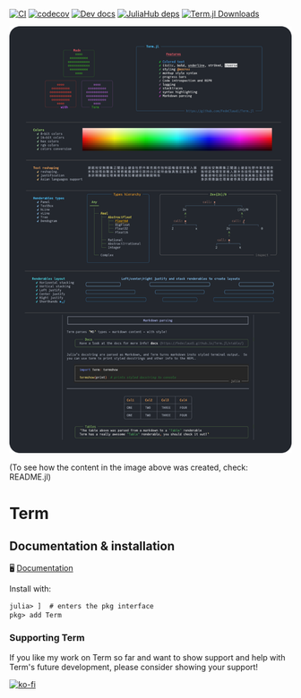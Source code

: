 [![CI](https://github.com/FedeClaudi/Term.jl/actions/workflows/CI.yml/badge.svg)](https://github.com/FedeClaudi/Term.jl/actions/workflows/CI.yml)
[![codecov](https://codecov.io/gh/FedeClaudi/Term.jl/branch/master/graph/badge.svg?token=SZM70KS8PK)](https://codecov.io/gh/FedeClaudi/Term.jl)
[![Dev docs](https://img.shields.io/badge/docs-stable-blue.svg)](https://fedeclaudi.github.io/Term.jl/dev/)
[![JuliaHub deps](https://juliahub.com/docs/Term/deps.svg)](https://juliahub.com/ui/Packages/Term/Ctj9q?t=2)
[![Term.jl Downloads](https://shields.io/endpoint?url=https://pkgs.genieframework.com/api/v1/badge/Term)](https://pkgs.genieframework.com?packages=Term)

![](readme.png)

(To see how the content in the image above was created, check: README.jl)
# Term

## Documentation & installation

🖥️  [Documentation](https://fedeclaudi.github.io/Term.jl) 



Install with:
```
julia> ]  # enters the pkg interface
pkg> add Term
```


### Supporting Term
If you like my work on Term so far and want to show support and help with Term's future development, please consider showing your support!

[![ko-fi](https://ko-fi.com/img/githubbutton_sm.svg)](https://ko-fi.com/C0C5E36Z2)
